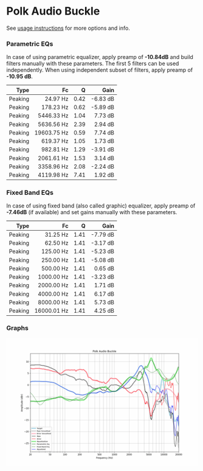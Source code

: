 # Polk Audio Buckle
See [usage instructions](https://github.com/jaakkopasanen/AutoEq#usage) for more options and info.

### Parametric EQs
In case of using parametric equalizer, apply preamp of **-10.84dB** and build filters manually
with these parameters. The first 5 filters can be used independently.
When using independent subset of filters, apply preamp of **-10.95 dB**.

| Type    | Fc          |    Q | Gain     |
|--------:|------------:|-----:|---------:|
| Peaking | 24.97 Hz    | 0.42 | -6.83 dB |
| Peaking | 178.23 Hz   | 0.62 | -5.89 dB |
| Peaking | 5446.33 Hz  | 1.04 | 7.73 dB  |
| Peaking | 5636.56 Hz  | 2.39 | 2.94 dB  |
| Peaking | 19603.75 Hz | 0.59 | 7.74 dB  |
| Peaking | 619.37 Hz   | 1.05 | 1.73 dB  |
| Peaking | 982.81 Hz   | 1.29 | -3.91 dB |
| Peaking | 2061.61 Hz  | 1.53 | 3.14 dB  |
| Peaking | 3358.96 Hz  | 2.08 | -2.24 dB |
| Peaking | 4119.98 Hz  | 7.41 | 1.92 dB  |

### Fixed Band EQs
In case of using fixed band (also called graphic) equalizer, apply preamp of **-7.46dB**
(if available) and set gains manually with these parameters.

| Type    | Fc          |    Q | Gain     |
|--------:|------------:|-----:|---------:|
| Peaking | 31.25 Hz    | 1.41 | -7.79 dB |
| Peaking | 62.50 Hz    | 1.41 | -3.17 dB |
| Peaking | 125.00 Hz   | 1.41 | -5.23 dB |
| Peaking | 250.00 Hz   | 1.41 | -5.08 dB |
| Peaking | 500.00 Hz   | 1.41 | 0.65 dB  |
| Peaking | 1000.00 Hz  | 1.41 | -3.23 dB |
| Peaking | 2000.00 Hz  | 1.41 | 1.71 dB  |
| Peaking | 4000.00 Hz  | 1.41 | 6.17 dB  |
| Peaking | 8000.00 Hz  | 1.41 | 5.73 dB  |
| Peaking | 16000.01 Hz | 1.41 | 4.25 dB  |

### Graphs
![](./Polk%20Audio%20Buckle.png)
